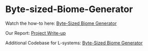 # Byte-sized-Biome-Generator

Watch the how-to here:
[Byte-Sized Biome Generator](https://youtu.be/CcnSbqBupCQ)

Our Report:
[Project Write-up](https://docs.google.com/document/d/1zWSVxp_rrXDx1QbhUgivSTXhlslLQok6TIa0KBJmyDQ/edit?usp=sharing)

Additional Codebase for L-systems:
[Byte-Sized Biome Generator](https://github.com/jgbrown-ut/LSystems)
